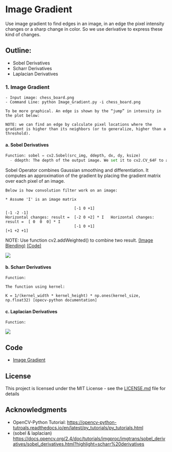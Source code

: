 # Image Gradient
Use image gradient to find edges in an image, in an edge the pixel intensity changes or a sharp change in color. So we use derivative to express these kind of changes.

## Outline:
- Sobel Derivatives 
- Scharr Derivatives
- Laplacian Derivatives

### 1. Image Gradient
```
- Input image: chess_board.png
- Command Line: python Image_Gradient.py -i chess_board.png
```
```
To be more graphical. An edge is shown by the “jump” in intensity in the plot below:
```
```
NOTE: we can find an edge by calculate pixel locations where the gradient is higher than its neighbors (or to generalize, higher than a threshold).
```
#### a. Sobel Derivatives 
```python
Function: sobel = cv2.Sobel(src_img, ddepth, dx, dy, ksize)
  - ddepth: The depth of the output image. We set it to cv2.CV_64F to avoid overflow.
```
Sobel Operator combines Gaussian smoothing and differentiation. It computes an approximation of the gradient by placing the gradient matrix over each pixel of an image. 

```
Below is how convolution filter work on an image:

* Assume 'I' is an image matrix

                              [-1 0 +1]                                     [-1 -2 -1]
Horizontal changes: result =  [-2 0 +2] * I   Horizontal changes: result =  [ 0  0  0] * I  
                              [-1 0 +1]                                     [+1 +2 +1]
```

NOTE: Use function cv2.addWeighted() to combine two result. [(Image Blending)](https://github.com/Hank-Tsou/Computer-Vision-OpenCV-Python/tree/master/tutorials/Core_Operation) [(Code)](https://github.com/Hank-Tsou/Computer-Vision-OpenCV-Python/blob/master/tutorials/Core_Operation/image_blending.py)

![](README_IMG/conv_filter.gif)

#### b. Scharr Derivatives
```
Function: 
```
```
The function using kernel:

K = 1/(kernel_width * kernel_height) * np.ones(kernel_size, np.float32) [opecv-python documentation]
```
#### c. Laplacian Derivatives
```
Function: 
```
![](README_IMG/Gaussian_filter.png)






## Code
- [Image Gradient](https://github.com/Hank-Tsou/Computer-Vision-OpenCV-Python/blob/master/tutorials/Image_Processing/5_Image_Gradient/Image_Gradient.py)

## License

This project is licensed under the MIT License - see the [LICENSE.md](LICENSE.md) file for details

## Acknowledgments

* OpenCV-Python Tutorial: https://opencv-python-tutroals.readthedocs.io/en/latest/py_tutorials/py_tutorials.html
* (sobel & laplacian) https://docs.opencv.org/2.4/doc/tutorials/imgproc/imgtrans/sobel_derivatives/sobel_derivatives.html?highlight=scharr%20derivatives
